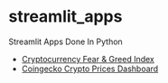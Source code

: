 # streamlit_apps
Streamlit Apps Done In Python

* [Cryptocurrency Fear & Greed Index](https://share.streamlit.io/dk81/streamlit_apps/main/crypto_fear_greed.py)
* [Coingecko Crypto Prices Dashboard](https://share.streamlit.io/dk81/streamlit_apps/main/coingecko_prices_dashboard.py)
